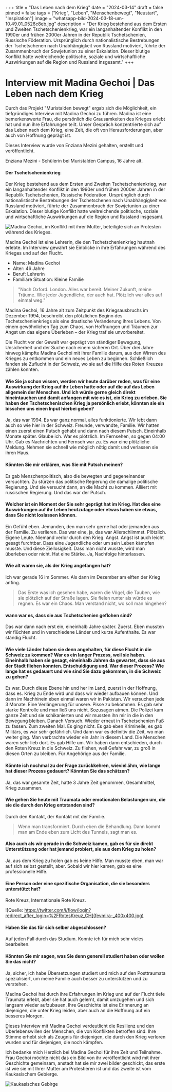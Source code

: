 +++
title = "Das Leben nach dem Krieg"
date = "2024-03-14"
draft = false
pinned = false
tags = ["Krieg", "Leben", "Menschenbewegt", "Neustart", "Inspiration"]
image = "whatsapp-bild-2024-03-18-um-10.49.01_0526c8eb.jpg"
description = "Der Krieg bestehend aus dem Ersten und Zweiten Tschetschenienkrieg, war ein langanhaltender Konflikt in den 1990er und frühen 2000er Jahren in der Republik Tschetschenien, Russische Föderation. Ursprünglich durch nationalistische Bestrebungen der Tschetschenen nach Unabhängigkeit von Russland motiviert, führte der Zusammenbruch der Sowjetunion zu einer Eskalation. Dieser blutige Konflikt hatte weitreichende politische, soziale und wirtschaftliche Auswirkungen auf die Region und Russland insgesamt."
+++
# **Interview mit Madina Gechoi | Das Leben nach dem Krieg**

Durch das Projekt "Muristalden bewegt" ergab sich die Möglichkeit, ein tiefgründiges Interview mit Madina Gechoi zu führen. Madina ist eine bemerkenswerte Frau, die persönlich die Grausamkeiten des Krieges erlebt hat und nun ihre Erfahrungen teilt. Unser Gespräch konzentrierte sich auf das Leben nach dem Krieg, eine Zeit, die oft von Herausforderungen, aber auch von Hoffnung geprägt ist.

Dieses Interview wurde von Enziana Mezini gehalten, erstellt und veröffentlicht.

Enziana Mezini - Schülerin bei Muristalden Campus, 16 Jahre alt.

#### Der Tschetschenienkrieg

Der Krieg bestehend aus dem Ersten und Zweiten Tschetschenienkrieg, war ein langanhaltender Konflikt in den 1990er und frühen 2000er Jahren in der Republik Tschetschenien, Russische Föderation. Ursprünglich durch nationalistische Bestrebungen der Tschetschenen nach Unabhängigkeit von Russland motiviert, führte der Zusammenbruch der Sowjetunion zu einer Eskalation. Dieser blutige Konflikt hatte weitreichende politische, soziale und wirtschaftliche Auswirkungen auf die Region und Russland insgesamt.

![Madina Gechoi, im Konflikt mit ihrer Mutter, beteiligte sich an Protesten während des Krieges.](whatsapp-bild-2024-03-18-um-10.50.40_952e8299.jpg)

Madina Gechoi ist eine Lehrerin, die den Tschetschenienkrieg hautnah erlebte. Im Interview gewährt sie Einblicke in ihre Erfahrungen während des Krieges und auf der Flucht.

* Name: Madina Gechoi
* Alter: 46 Jahre
* Beruf: Lehrerin
* Familiäre Situation: Kleine Familie

>  "Nach Oxford. London. Alles war bereit. Meiner Zukunft, meine Träume. Wie jeder Jugendliche, der auch hat. Plötzlich war alles auf einmal weg."

Madina Gechoi, 16 Jahre alt zum Zeitpunkt des Kriegsausbruchs im Dezember 1994, beschreibt den plötzlichen Beginn des Tschetschenienkriegs als eine drastische Veränderung ihres Lebens. Von einem gewöhnlichen Tag zum Chaos, von Hoffnungen und Träumen zur Angst um das eigene Überleben – der Krieg traf sie unvorbereitet.

Die Flucht vor der Gewalt war geprägt von ständiger Bewegung, Unsicherheit und der Suche nach einem sicheren Ort. Über drei Jahre hinweg kämpfte Madina Gechoi mit ihrer Familie darum, aus den Wirren des Krieges zu entkommen und ein neues Leben zu beginnen. Schließlich fanden sie Zuflucht in der Schweiz, wo sie auf die Hilfe des Roten Kreuzes zählen konnten.

#### Wie Sie ja schon wissen, werden wir heute darüber reden, was für eine Auswirkung der Krieg auf ihr Leben hatte oder auf die auf das Leben allgemein der Menschen. Und ich würde gerne gleich direkt hineintauchen und damit anfangen mit wie es ist, ein Krieg zu erleben. Sie haben den Tschetschenischen Krieg ja persönlich erlebt, könnten sie ein bisschen uns einen Input hierbei geben?

Ja, das war 1994. Es war ganz normal, alles funktionierte. Wir lebt dann auch so wie hier in der Schweiz. Freunde, verwandte, Familie. Wir hatten einen zuerst einen Putsch gehabt und dann nach diesem Putsch. Eineinhalb Monate später. Glaube ich. War es plötzlich. Im Fernsehen, so gegen 04:00 Uhr. Gab es Nachrichten und Fernseh war zu. Es war eine plötzliche Meldung. Nehmen sie schnell wie möglich nötig damit und verlassen sie ihren Haus.

#### Könnten Sie mir erklären, was Sie mit Putsch meinen?

Es gab Menschenpolitisch, also die bewegten und gegeneinander versuchten. Zu stürzen das politische Regierung die damalige politische Regierung. Und sie versucht dann, an die Macht zu kommen. Alliiert mit russischen Regierung. Und das war der Putsch.

#### Welcher ist ein Moment der Sie sehr geprägt hat im Krieg. Hat dies eine Auswirkungen auf ihr Leben heutzutage oder etwas haben sie etwas, dass Sie nicht loslassen können.

Ein Gefühl eben. Jemanden, den man sehr gerne hat oder jemanden aus der Familie. Zu verlieren. Das war eine, ja, das war Allerschlimmst. Plötzlich. Eigene Leute. Niemand verlor durch den Krieg. Angst. Angst ist auch leicht gesagt furchtbar. Dass eine Jugendliche oder um sein Leben kämpfen musste. Und diese Ziellosigkeit. Dass man nicht wusste, wird man überleben oder nicht. Hat eine Stärke. Ja, Nachfolge hinterlassen.

#### Wie alt waren sie, als der Krieg angefangen hat?

Ich war gerade 16 im Sommer. Als dann im Dezember am elften der Krieg anfing.

> Das Erste was ich gesehen habe, waren die Vögel, die Tauben, wie sie plötzlich auf der Straße lagen. Sie fielen runter als würde es regnen. Es war ein Chaos. Man verstand nicht, wo soll man hingehen?

#### wann war es, dass sie aus Tschetschenien geflohen sind?

Das war dann nach erst ein, eineinhalb Jahre später. Zuerst. Eben mussten wir flüchten und in verschiedene Länder und kurze Aufenthalte. Es war ständig Flucht.

#### Wie viele Länder haben sie denn angehalten, für diese Flucht in die Schweiz zu kommen? War es ein langer Prozess, weil sie haben. Eineinhalb haben sie gesagt, eineinhalb Jahren da gewartet, dass sie aus der Stadt fliehen konnten. Entschuldigung und. War dieser Prozess? Wie lange hat es gedauert und wie sind Sie dazu gekommen, in die Schweiz zu gehen?

Es war. Durch diese Ebene hin und her im Land, zuerst in der Hoffnung, dass es. Krieg zu Ende wird und dass wir wieder aufbauen können. Und dann im Nachhinein eben einmal waren wir in Pakistan. Wir versuchen jede 3 Monate. Eine Verlängerung für unsere. Pisse zu bekommen. Es gab sehr starke Kontrolle und man ließ uns nicht. Sozusagen atmen. Die Polizei kam ganze Zeit und sie schikanierten und wir mussten ihn mir in die in den Bewegung bleiben. Danach Versuch. Wieder erneut in Tschetschenien Fuß zu fassen. Zum zweiten Mal. Es ging nicht. Es gab eben Kriminelle, es gab Militärs, es war sehr gefährlich. Und dann war es definitiv die Zeit, wo man weiter ging. Man verbrachte wieder ein Jahr in diesem Land. Die Menschen waren sehr lieb dort. Es gab Hilfe um. Wir haben dann entschieden, durch den Roten Kreuz in die Schweiz. Zu fliehen, weil Gefahr war, zu groß in diesen Orten zu bleiben. Für Angehörige aus der Familie.

#### Könnte ich nochmal zu der Frage zurückkehren, wieviel ähm, wie lange hat dieser Prozess gedauert? Könnten Sie das schätzen?

Ja, das war gesamte Zeit, hatte 3 Jahre Zeit genommen, Gesamtmittel, Krieg zusammen.

#### Wie gehen Sie heute mit Traumata oder emotionalen Belastungen um, die sie die durch den Krieg entstanden sind?

Durch den Kontakt, der Kontakt mit der Familie.

> Wenn man transformiert. Durch eben die Behandlung. Dann kommt man am Ende eben zum Licht des Tunnels, sagt man es.

#### Also auch als wir gerade in die Schweiz kamen, gab es für sie direkt Unterstützung oder hat jemand probiert, sie aus dem Krieg zu holen?

Ja, aus dem Krieg zu holen gab es keine Hilfe. Man musste eben, man war auf sich selbst gestellt, aber. Sobald wir hier kamen, gab es eine professionelle Hilfe.

#### Eine Person oder eine spezifische Organisation, die sie besonders unterstützt hat?

Rote Kreuz, Internationale Rote Kreuz.

![Quelle: https://twitter.com/i/flow/login?redirect_after_login=%2FRotesKreuz_CH](fevmira-_400x400.jpg)

#### Haben Sie das für sich selber abgeschlossen?

Auf jeden Fall durch das Studium. Konnte ich für mich sehr vieles bearbeiten. 

#### Könnten Sie mir sagen, was Sie denn generell studiert haben oder wollen Sie das nicht?

Ja, sicher, ich habe Übersetzungen studiert und mich auf den Posttraumata spezialisiert, um meine Familie auch besser zu unterstützen und zu verstehen.

Madina Gechoi hat durch ihre Erfahrungen im Krieg und auf der Flucht tiefe Traumata erlebt, aber sie hat auch gelernt, damit umzugehen und sich langsam wieder aufzubauen. Ihre Geschichte ist eine Erinnerung an diejenigen, die unter Krieg leiden, aber auch an die Hoffnung auf ein besseres Morgen.

Dieses Interview mit Madina Gechoi verdeutlicht die Resilienz und den Überlebenswillen der Menschen, die von Konflikten betroffen sind. Ihre Stimme erhebt sich als Zeugnis für diejenigen, die durch den Krieg verloren wurden und für diejenigen, die noch kämpfen.

Ich bedanke mich Herzlich bei Madina Gechoi für ihre Zeit und Teilnahme. Frau Gechoi möchte nicht das ein Bild von ihr veröffentlicht wird mit ihrer Geschichte gemeinsam, anstadt hat sie mir zwei bilder geschickt, das erste ist wie sie mit Ihrer Mutter am Protestieren ist und das zweite ist vom Kaukasischem Gebierge. 

![Kaukasisches Gebirge](whatsapp-bild-2024-03-18-um-10.49.01_0526c8eb.jpg)